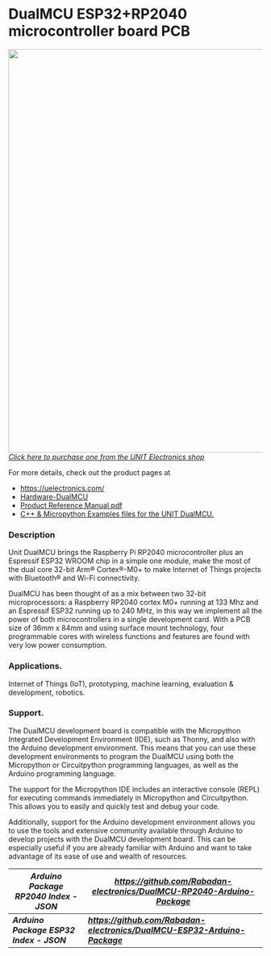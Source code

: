 # DualMCU ESP32+RP2040 microcontroller board PCB

<a href="https://uelectronics.com/"><img src="Hardware/Resources/IMG_1658.png?raw=false" width="800px"><br/>
*Click here to purchase one from the UNIT Electronics shop*</a>

For more details, check out the product pages at
* https://uelectronics.com/
* [Hardware-DualMCU](https://github.com/UNIT-Electronics/DualMCU/tree/main/Hardware)
* [Product Reference Manual.pdf](https://github.com/UNIT-Electronics/DualMCU/blob/main/DualMCU(Product%20Reference%20Manual).pdf)
* [C++ & Micropython Examples files for the UNIT DualMCU.](https://github.com/UNIT-Electronics/DualMCU/tree/main/Examples)


### Description

Unit DualMCU brings the Raspberry Pi RP2040 microcontroller plus an Espressif ESP32 WROOM chip in a simple one module, make the most of the dual core 32-bit Arm® Cortex®-M0+ to make Internet of Things projects with Bluetooth® and Wi-Fi connectivity. 

DualMCU has been thought of as a mix between two 32-bit microprocessors: a Raspberry RP2040 cortex M0+ running at 133 Mhz and an Espressif ESP32 running up to 240 MHz, in this way we implement all the power of both microcontrollers in a single development card. With a PCB size of 36mm x 84mm and using surface mount technology, four programmable cores with wireless functions and features are found with very low power consumption.

### Applications.

Internet of Things (IoT), prototyping, machine learning, evaluation & development, robotics.


### Support. 

The DualMCU development board is compatible with the Micropython Integrated Development Environment (IDE), such as Thonny, and also with the Arduino development environment. This means that you can use these development environments to program the DualMCU using both the Micropython or Circuitpython programming languages, as well as the Arduino programming language.

The support for the Micropython IDE includes an interactive console (REPL) for executing commands immediately in Micropython and Circuitpython. This allows you to easily and quickly test and debug your code.

Additionally, support for the Arduino development environment allows you to use the tools and extensive community available through Arduino to develop projects with the DualMCU development board. This can be especially useful if you are already familiar with Arduino and want to take advantage of its ease of use and wealth of resources.

|***Arduino Package RP2040 Index - JSON***|***https://github.com/Rabadan-electronics/DualMCU-RP2040-Arduino-Package***|
|-----------------------------------------|----------------------------------------------------------------------------|
|***Arduino Package ESP32 Index - JSON***|***https://github.com/Rabadan-electronics/DualMCU-ESP32-Arduino-Package***|

